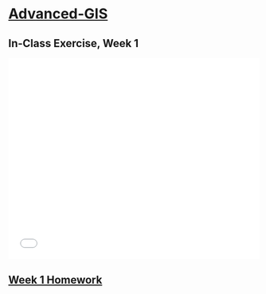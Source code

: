 # [Advanced-GIS](http://www.aej6qm.github.io/Advanced-GIS/)

## In-Class Exercise, Week 1
<style>.embed-container {position: relative; padding-bottom: 80%; height: 0; max-width: 100%;} .embed-container iframe, .embed-container object, .embed-container iframe{position: absolute; top: 0; left: 0; width: 100%; height: 100%;} small{position: absolute; z-index: 40; bottom: 0; margin-bottom: -15px;}</style><div class="embed-container"><iframe width="500" height="400" frameborder="0" scrolling="no" marginheight="0" marginwidth="0" title="SummerFest 2022" src="//carnegiemellon.maps.arcgis.com/apps/Embed/index.html?webmap=c99faf25865f4bbf9b7ccf559898321b&extent=-80.0287,40.4245,-79.9339,40.4624&zoom=true&previewImage=false&scale=true&disable_scroll=true&theme=light"></iframe></div>

## [Week 1 Homework](/Week1HW.md)
